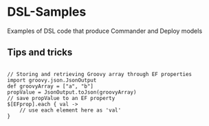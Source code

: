 # DSL-Samples

Examples of DSL code that produce Commander and Deploy models

## Tips and tricks

<pre><code>
// Storing and retrieving Groovy array through EF properties
import groovy.json.JsonOutput
def groovyArray = ["a", "b"]
propValue = JsonOutput.toJson(groovyArray)
// save propValue to an EF property
$[EFprop].each { val ->
	// use each element here as 'val'
}
</pre></code>


